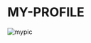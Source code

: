 # MY-PROFILE
![mypic](https://github.com/DileepMummy/MY-PROFILE/assets/144617147/f234a85b-3f6c-4adf-8a5c-53d86c2b156d)
